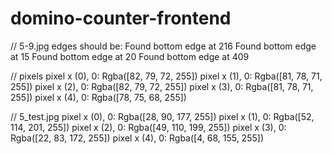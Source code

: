 # domino-counter-frontend
 

// 5-9.jpg edges should be:
Found bottom edge at 216
Found bottom edge at 15
Found bottom edge at 20
Found bottom edge at 409

// pixels
pixel x (0), 0: Rgba([82, 79, 72, 255])
pixel x (1), 0: Rgba([81, 78, 71, 255])
pixel x (2), 0: Rgba([82, 79, 72, 255])
pixel x (3), 0: Rgba([81, 78, 71, 255])
pixel x (4), 0: Rgba([78, 75, 68, 255])


// 5_test.jpg
pixel x (0), 0: Rgba([28, 90, 177, 255])
pixel x (1), 0: Rgba([52, 114, 201, 255])
pixel x (2), 0: Rgba([49, 110, 199, 255])
pixel x (3), 0: Rgba([22, 83, 172, 255])
pixel x (4), 0: Rgba([4, 68, 155, 255])
